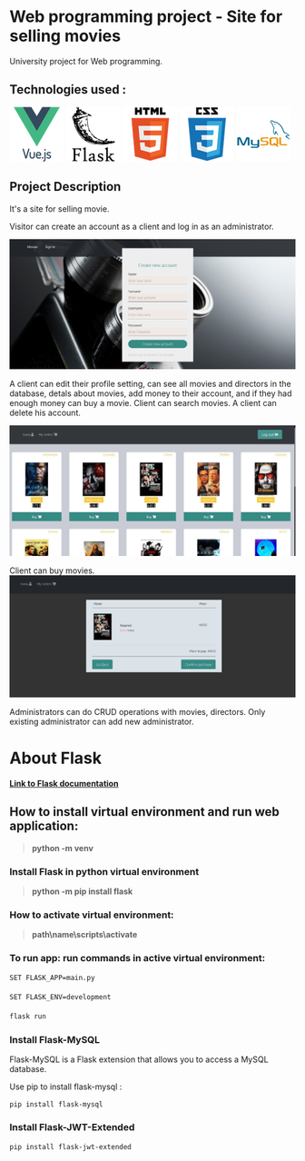 # Web programming project - Site for selling movies

University project for Web programming. 

## Technologies used :

![technologies](/assets/vuejs.png) ![technologies](/assets/flask.png) ![technologies](/assets/html5.png) ![technologies](/assets/css3.png) ![technologies](/assets/mysql.png)

## Project Description

It's a site for selling movie.

Visitor can create an account as a client and log in as an administrator.

![technologies](/assets/1.jpg)

A client can edit their profile setting, can see all movies and directors in the database, detals about movies, add money to their account, and if they had enough money can buy a movie. Client can search movies. A client can delete his account.

![technologies](/assets/2.jpg)

Client can buy movies.
![technologies](/assets/3.jpg)

Administrators can do CRUD operations with movies, directors. Only existing administrator can add new administrator.

# About Flask

 [**Link to Flask documentation**](https://flask.palletsprojects.com/en/2.0.x/)

 ## How to install virtual environment and run web application:
 
 > **python -m venv**
 
 
 ### Install Flask in python virtual environment
 
 > **python -m pip install flask**
 
 ### How to activate virtual environment:
 
 > **path\name\scripts\activate**
 
 ### To run app: run commands in active virtual environment:
 ```bash 
 SET FLASK_APP=main.py
 
 SET FLASK_ENV=development 
 
 flask run
 ```
 
 ### Install Flask-MySQL
 
 Flask-MySQL is a Flask extension that allows you to access a MySQL database.
 
 Use pip to install flask-mysql :
 
 ```
 pip install flask-mysql
 ```
 
 ### Install Flask-JWT-Extended
 
 ```
 pip install flask-jwt-extended
 ```
